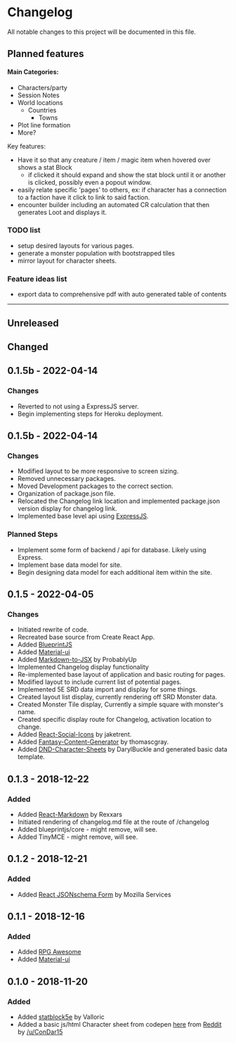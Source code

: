 # Changelog

All notable changes to this project will be documented in this file.

## Planned features

#### Main Categories:

- Characters/party
- Session Notes
- World locations
  - Countries
    - Towns
- Plot line formation
- More?

Key features:

- Have it so that any creature / item / magic item when hovered over shows a stat Block
  - if clicked it should expand and show the stat block until it or another is clicked, possibly even a popout window.
- easily relate specific 'pages' to others, ex: if character has a connection to a faction have it click to link to said faction.
- encounter builder including an automated CR calculation that then generates Loot and displays it.

### TODO list

- setup desired layouts for various pages.
- generate a monster population with bootstrapped tiles
- mirror layout for character sheets.

### Feature ideas list
- export data to comprehensive pdf with auto generated table of contents

---

## Unreleased

## Changed

## 0.1.5b - 2022-04-14

### Changes
- Reverted to not using a ExpressJS server.
- Begin implementing steps for Heroku deployment.

## 0.1.5b - 2022-04-14

### Changes
- Modified layout to be more responsive to screen sizing.
- Removed unnecessary packages.
- Moved Development packages to the correct section.
- Organization of package.json file.
- Relocated the Changelog link location and implemented package.json version display for changelog link.
- Implemented base level api using [ExpressJS](https://expressjs.com/).

### Planned Steps
- Implement some form of backend / api for database. Likely using Express.
- Implement base data model for site.
- Begin designing data model for each additional item within the site.

## 0.1.5 - 2022-04-05

### Changes

- Initiated rewrite of code.
- Recreated base source from Create React App.
- Added [BlueprintJS](https://www.blueprintjs.com/)
- Added [Material-ui](https://www.mui.com/)
- Added [Markdown-to-JSX](https://www.github.com/probablyup/markdown-to-jsx) by ProbablyUp
- Implemented Changelog display functionality
- Re-implemented base layout of application and basic routing for pages.
- Modified layout to include current list of potential pages. 
- Implemented 5E SRD data import and display for some things.
- Created layout list display, currently rendering off SRD Monster data.
- Created Monster Tile display, Currently a simple square with monster's name.
- Created specific display route for Changelog, activation location to change.
- Added [React-Social-Icons](https://github.com/jaketrent/react-social-icons) by jaketrent.
- Added [Fantasy-Content-Generator](https://github.com/thomascgray/fantasy-content-generator) by thomascgray.
- Added [DND-Character-Sheets](https://github.com/DarylBuckle/dnd-character-sheets) by DarylBuckle and generated basic data template.

## 0.1.3 - 2018-12-22

### Added

- Added [React-Markdown](https://github.com/rexxars/react-markdown) by Rexxars
- Initiated rendering of changelog.md file at the route of /changelog
- Added blueprintjs/core - might remove, will see.
- Added TinyMCE - might remove, will see.

## 0.1.2 - 2018-12-21

### Added

- Added [React JSONschema Form](https://github.com/mozilla-services/react-jsonschema-form) by Mozilla Services

## 0.1.1 - 2018-12-16

### Added

- Added [RPG Awesome](https://nagoshiashumari.github.io/Rpg-Awesome/)
- Added [Material-ui](https://mui.com/)

## 0.1.0 - 2018-11-20

### Added

- Added [statblock5e](https://github.com/Valloric/statblock5e) by Valloric
- Added a basic js/html Character sheet from codepen [here](https://codepen.io/anon/pen/dWKdvm) from [Reddit](https://www.reddit.com/r/dndnext/comments/6b8gv5/5e_character_sheet_with_pure_htmlcss/dhmc7o6) by [/u/ConDar15](https://www.reddit.com/user/ConDar15)
